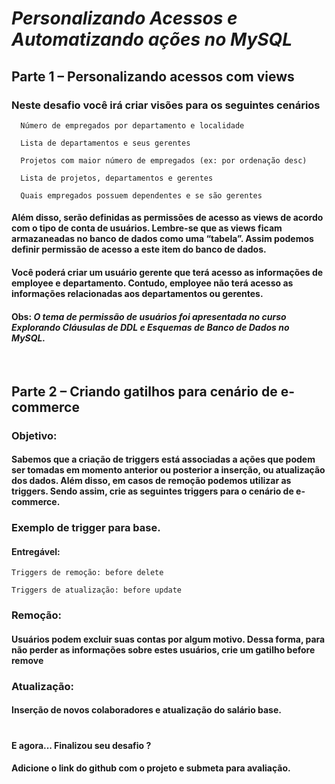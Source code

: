 # *Personalizando Acessos e Automatizando ações no MySQL*

## Parte 1 – Personalizando acessos com views 

### Neste desafio você irá criar visões para os seguintes cenários 

      Número de empregados por departamento e localidade 

      Lista de departamentos e seus gerentes 

      Projetos com maior número de empregados (ex: por ordenação desc) 

      Lista de projetos, departamentos e gerentes 

      Quais empregados possuem dependentes e se são gerentes 

#### Além disso, serão definidas as permissões de acesso as views de acordo com o tipo de conta de usuários. Lembre-se que as views ficam armazaneadas no banco de dados como uma “tabela”. Assim podemos definir permissão de acesso a este item do banco de dados.  

#### Você poderá criar um usuário gerente que terá acesso as informações de employee e departamento. Contudo, employee não terá acesso as informações relacionadas aos departamentos ou gerentes. 

#### Obs: *O tema de permissão de usuários foi apresentada no curso Explorando Cláusulas de DDL e Esquemas de Banco de Dados no MySQL.* 

  

## Parte 2 – Criando gatilhos para cenário de e-commerce 

### Objetivo: 

#### Sabemos que a criação de triggers está associadas a ações que podem ser tomadas em momento anterior ou posterior a inserção, ou atualização dos dados. Além disso, em casos de remoção podemos utilizar as triggers. Sendo assim, crie as seguintes triggers para o cenário de e-commerce. 

### Exemplo de trigger para base.
#### Entregável: 

    Triggers de remoção: before delete 

    Triggers de atualização: before update 

### Remoção: 
#### Usuários podem excluir suas contas por algum motivo. Dessa forma, para não perder as informações sobre estes usuários, crie um gatilho before remove 

### Atualização:  
#### Inserção de novos colaboradores e atualização do salário base. 
#
#### E agora... Finalizou seu desafio ? 
#### Adicione o link do github com o projeto e submeta para avaliação. 
